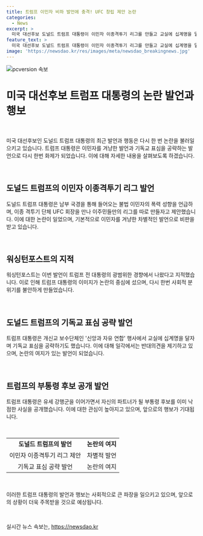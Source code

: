 ```yaml
---
title: 트럼프 이민자 비하 발언에 충격! UFC 창립 제안 논란
categories:
  - News
excerpt: >
  미국 대선후보 도널드 트럼프 대통령이 이민자 이종격투기 리그를 만들고 교실에 십계명을 달라는 발언으로 논란을 빚었습니다. 이는 이민자를 겨냥한 차별적 발언이라는 비판을 불러일으켰습니다. 트럼프는 자극적 발언과 잇딴 재판에도 부통령 후보를 결정했다고 밝혔으며 TV 토론에 부통령 후보를 기대했습니다. 이러한 발언과 행동들이 미국 내외에서 큰 주목을 받고 있습니다.
feature_text: >
  미국 대선후보 도널드 트럼프 대통령이 이민자 이종격투기 리그를 만들고 교실에 십계명을 달라는 발언으로 논란을 빚었습니다. 이는 이민자를 겨냥한 차별적 발언이라는 비판을 불러일으켰습니다. 트럼프는 자극적 발언과 잇딴 재판에도 부통령 후보를 결정했다고 밝혔으며 TV 토론에 부통령 후보를 기대했습니다. 이러한 발언과 행동들이 미국 내외에서 큰 주목을 받고 있습니다.
image: 'https://newsdao.kr/res/images/meta/newsdao_breakingnews.jpg'
---
```


<p><img src="https://newsdao.kr/res/images/meta/newsdao_breakingnews.jpg" alt="pcversion 속보" /></p>

<h1>미국 대선후보 트럼프 대통령의 논란 발언과 행보</h1>

<p data-ke-size="size16">&nbsp;</p>

<p>미국 대선후보인 도널드 트럼프 대통령의 최근 발언과 행동은 다시 한 번 논란을 불러일으키고 있습니다. 트럼프 대통령은 이민자를 겨냥한 발언과 기독교 표심을 공략하는 발언으로 다시 한번 화제가 되었습니다. 이에 대해 자세한 내용을 살펴보도록 하겠습니다.</p></p>

<p data-ke-size="size16">&nbsp;</p>

<h2 data-ke-size="size26">도널드 트럼프의 이민자 이종격투기 리그 발언</h2>

<p>도널드 트럼프 대통령은 남부 국경을 통해 들어오는 불법 이민자의 폭력 성향을 언급하며, 이종 격투기 단체 UFC 회장을 만나 이주민들만의 리그를 따로 만들자고 제안했습니다. 이에 대한 논란이 일었으며, 기본적으로 이민자를 겨냥한 차별적인 발언으로 비판을 받고 있습니다.</p>

<p data-ke-size="size16">&nbsp;</p>

<h2 data-ke-size="size26">워싱턴포스트의 지적</h2>

<p>워싱턴포스트는 이번 발언이 트럼프 전 대통령의 광범위한 경향에서 나왔다고 지적했습니다. 이로 인해 트럼프 대통령의 이미지가 논란의 중심에 섰으며, 다시 한번 사회적 분위기를 불안하게 만들었습니다.</p>

<p data-ke-size="size16">&nbsp;</p>

<h2 data-ke-size="size26">도널드 트럼프의 기독교 표심 공략 발언</h2>

<p>트럼프 대통령은 개신교 보수단체인 '신앙과 자유 연합' 행사에서 교실에 십계명을 달자며 기독교 표심을 공략하기도 했습니다. 이에 대해 일각에서는 반대의견을 제기하고 있으며, 논란의 여지가 있는 발언이 되었습니다.</p>

<p data-ke-size="size16">&nbsp;</p>

<h2 data-ke-size="size26">트럼프의 부통령 후보 공개 발언</h2>

<p>트럼프 대통령은 유세 강행군을 이어가면서 자신의 파트너가 될 부통령 후보를 이미 낙점한 사실을 공개했습니다. 이에 대한 관심이 높아지고 있으며, 앞으로의 행보가 기대됩니다.</p>

<p data-ke-size="size16">&nbsp;</p>

<table>
  <tbody>
    <tr>
      <td style="text-align: center; height: 17px;"><b>도널드 트럼프의 발언</b></td>
      <td style="text-align: center; height: 17px;"><b>논란의 여지</b></td>
    </tr>
    <tr>
      <td style="text-align: center; height: 17px;">이민자 이종격투기 리그 제안</td>
      <td style="text-align: center; height: 17px;">차별적 발언</td>
    </tr>
    <tr>
      <td style="text-align: center; height: 17px;">기독교 표심 공략 발언</td>
      <td style="text-align: center; height: 17px;">논란의 여지</td>
    </tr>
  </tbody>
</table>

<p data-ke-size="size16">&nbsp;</p>

<p>이러한 트럼프 대통령의 발언과 행보는 사회적으로 큰 파장을 일으키고 있으며, 앞으로의 상황이 더욱 주목받을 것으로 예상됩니다.</p>

<p data-ke-size="size16">&nbsp;</p>
실시간 뉴스 속보는, <a href="https://newsdao.kr" rel="dofollow">https://newsdao.kr</a>



